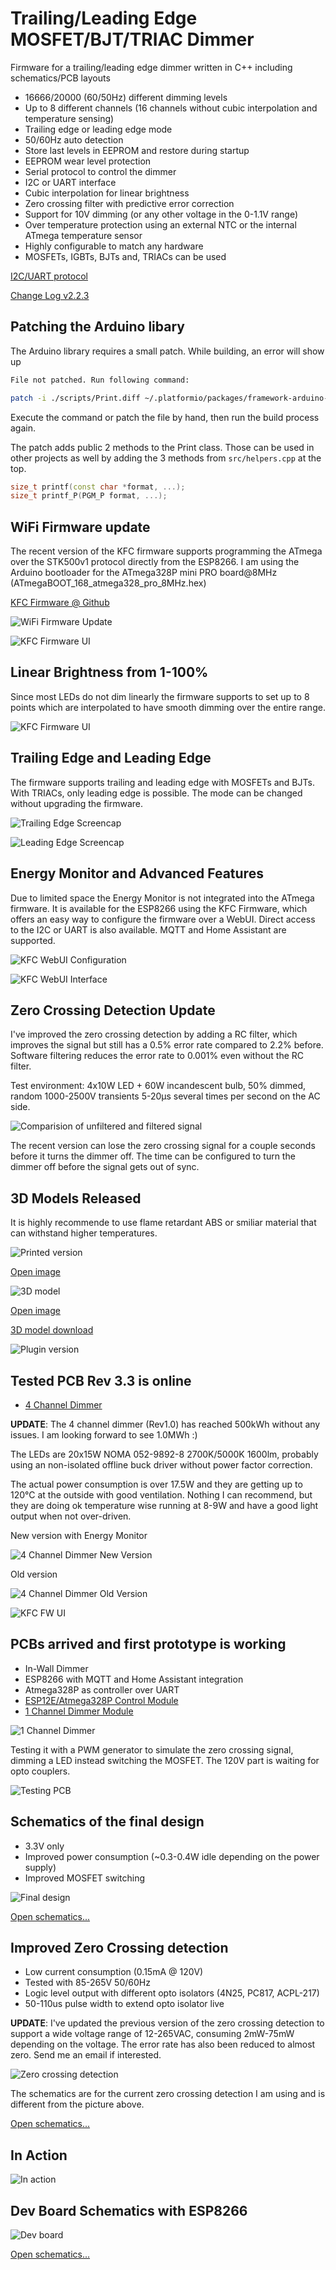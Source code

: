 # Trailing/Leading Edge MOSFET/BJT/TRIAC Dimmer

Firmware for a trailing/leading edge dimmer written in C++ including schematics/PCB layouts

* 16666/20000 (60/50Hz) different dimming levels
* Up to 8 different channels (16 channels without cubic interpolation and temperature sensing)
* Trailing edge or leading edge mode
* 50/60Hz auto detection
* Store last levels in EEPROM and restore during startup
* EEPROM wear level protection
* Serial protocol to control the dimmer
* I2C or UART interface
* Cubic interpolation for linear brightness
* Zero crossing filter with predictive error correction
* Support for 10V dimming (or any other voltage in the 0-1.1V range)
* Over temperature protection using an external NTC or the internal ATmega temperature sensor
* Highly configurable to match any hardware
* MOSFETs, IGBTs, BJTs and, TRIACs can be used

[I2C/UART protocol](docs/PROTOCOL.md)

[Change Log v2.2.3](docs/CHANGELOG.md)

## Patching the Arduino libary

The Arduino library requires a small patch. While building, an error will show up

```bash
File not patched. Run following command:

patch -i ./scripts/Print.diff ~/.platformio/packages/framework-arduino-avr/cores/arduino/Print.h
```

Execute the command or patch the file by hand, then run the build process again.

The patch adds public 2 methods to the Print class. Those can be used in other projects as well by adding the 3 methods from `src/helpers.cpp` at the top.

```c++
size_t printf(const char *format, ...);
size_t printf_P(PGM_P format, ...);
```

## WiFi Firmware update

The recent version of the KFC firmware supports programming the ATmega over the STK500v1 protocol directly from the ESP8266. I am using the Arduino bootloader for the ATmega328P mini PRO board@8MHz (ATmegaBOOT_168_atmega328_pro_8MHz.hex)

[KFC Firmware @ Github](https://github.com/sascha432/esp8266-kfc-fw)

![WiFi Firmware Update](https://raw.githubusercontent.com/sascha432/trailing_edge_dimmer/master/docs/images/wifi_firmware_update.jpg)

![KFC Firmware UI](https://raw.githubusercontent.com/sascha432/trailing_edge_dimmer/master/docs/images/kfcfw_ui2.jpg)

## Linear Brightness from 1-100%

Since most LEDs do not dim linearly the firmware supports to set up to 8 points which are interpolated to have smooth dimming over the entire range.

![KFC Firmware UI](https://raw.githubusercontent.com/sascha432/trailing_edge_dimmer/master/docs/images/gui_cubic_curve.jpg)

## Trailing Edge and Leading Edge

The firmware supports trailing and leading edge with MOSFETs and BJTs. With TRIACs, only leading edge is possible. The mode can be changed without upgrading the firmware.

![Trailing Edge Screencap](https://raw.githubusercontent.com/sascha432/trailing_edge_dimmer/master/docs/images/scap_trailing.png)

![Leading Edge Screencap](https://raw.githubusercontent.com/sascha432/trailing_edge_dimmer/master/docs/images/scap_leading.png)

## Energy Monitor and Advanced Features

Due to limited space the Energy Monitor is not integrated into the ATmega firmware. It is available for the ESP8266 using the KFC Firmware, which offers an easy way to configure the firmware over a WebUI. Direct access to the I2C or UART is also available. MQTT and Home Assistant are supported.

![KFC WebUI Configuration](https://raw.githubusercontent.com/sascha432/trailing_edge_dimmer/master/docs/images/kfc_webui1.png)

![KFC WebUI Interface](https://raw.githubusercontent.com/sascha432/trailing_edge_dimmer/master/docs/images/kfc_webui2.png)

## Zero Crossing Detection Update

I've improved the zero crossing detection by adding a RC filter, which improves the signal but still has a 0.5% error rate compared to 2.2% before.
Software filtering reduces the error rate to 0.001% even without the RC filter.

Test environment: 4x10W LED + 60W incandescent bulb, 50% dimmed, random 1000-2500V transients 5-20µs several times per second on the AC side.

![Comparision of unfiltered and filtered signal](https://raw.githubusercontent.com/sascha432/trailing_edge_dimmer/master/docs/images/zero_crossing_signal_filtering.png)

The recent version can lose the zero crossing signal for a couple seconds before it turns the dimmer off. The time can be configured to turn the dimmer off before the signal gets out of sync.

## 3D Models Released

It is highly recommende to use flame retardant ABS or smiliar material that can withstand higher temperatures.

![Printed version](https://raw.githubusercontent.com/sascha432/trailing_edge_dimmer/master/docs/images/housing_small.jpg)

[Open image](https://raw.githubusercontent.com/sascha432/trailing_edge_dimmer/master/docs/images/housing.jpg)

![3D model](https://raw.githubusercontent.com/sascha432/trailing_edge_dimmer/master/docs/images/housing_3d_model_tn.jpg)

[Open image](https://raw.githubusercontent.com/sascha432/trailing_edge_dimmer/master/docs/images/housing_3d_model.jpg)

[3D model download](stl/housing)

![Plugin version](https://raw.githubusercontent.com/sascha432/trailing_edge_dimmer/master/docs/images/plugin.jpg)

## Tested PCB Rev 3.3 is online

* [4 Channel Dimmer](https://easyeda.com/sascha23095123423/trailing-edge-dimmer-rev2)

**UPDATE**: The 4 channel dimmer (Rev1.0) has reached 500kWh without any issues. I am looking forward to see 1.0MWh :)

The LEDs are 20x15W NOMA 052-9892-8 2700K/5000K 1600lm, probably using an non-isolated offline buck driver without power factor correction.

The actual power consumption is over 17.5W and they are getting up to 120°C at the outside with good ventilation. Nothing I can recommend, but they are doing ok temperature wise running at 8-9W and have a good light output when not over-driven.

New version with Energy Monitor

![4 Channel Dimmer New Version](https://raw.githubusercontent.com/sascha432/trailing_edge_dimmer/master/docs/images/new_4ch_dimmer.jpg)

Old version

![4 Channel Dimmer Old Version](https://raw.githubusercontent.com/sascha432/trailing_edge_dimmer/master/docs/images/4ch_dimmer.JPG)

![KFC FW UI](https://raw.githubusercontent.com/sascha432/trailing_edge_dimmer/master/docs/images/kfcfw_ui.jpg)

## PCBs arrived and first prototype is working

* In-Wall Dimmer
* ESP8266 with MQTT and Home Assistant integration
* Atmega328P as controller over UART
* [ESP12E/Atmega328P Control Module](https://easyeda.com/sascha23095123423/esp12e_iot_module)
* [1 Channel Dimmer Module](https://easyeda.com/sascha23095123423/iot_1ch_dimmer)

![1 Channel Dimmer](https://raw.githubusercontent.com/sascha432/trailing_edge_dimmer/master/docs/images/1ch_dimmer.JPG)

Testing it with a PWM generator to simulate the zero crossing signal, dimming a LED instead switching the MOSFET. The 120V part is waiting for opto couplers.

 ![Testing PCB](https://raw.githubusercontent.com/sascha432/trailing_edge_dimmer/master/docs/images/IMG_9100.JPG)

## Schematics of the final design

* 3.3V only
* Improved power consumption (~0.3-0.4W idle depending on the power supply)
* Improved MOSFET switching

![Final design](https://raw.githubusercontent.com/sascha432/trailing_edge_dimmer/master/docs/images/Schematic_4Ch-Dimmer-Rev3_1.png)

[Open schematics...](https://easyeda.com/sascha23095123423/trailing-edge-dimmer-rev2)

## Improved Zero Crossing detection

* Low current consumption (0.15mA @ 120V)
* Tested with 85-265V 50/60Hz
* Logic level output with different opto isolators (4N25, PC817, ACPL-217)
* 50-110us pulse width to extend opto isolator live

**UPDATE**: I've updated the previous version of the zero crossing detection to support a wide voltage range of 12-265VAC, consuming 2mW-75mW depending on the voltage. The error rate has also been reduced to almost zero. Send me an email if interested.

![Zero crossing detection](https://raw.githubusercontent.com/sascha432/trailing_edge_dimmer/master/docs/images/Schematic_Isolated-zero-crossing-detection-with-logic-level-output.png)

The schematics are for the current zero crossing detection I am using and is different from the picture above.

[Open schematics...](https://easyeda.com/sascha23095123423/isolated-zero-crossing-detection-with-logic-level-output)

## In Action

![In action](https://raw.githubusercontent.com/sascha432/trailing_edge_dimmer/master/docs/images/oscilloscope_example.jpg)

## Dev Board Schematics with ESP8266

![Dev board](https://raw.githubusercontent.com/sascha432/trailing_edge_dimmer/master/docs/images/Schematic_4Ch-Dimmer-Rev1.3_dev_example.png)

[Open schematics...](https://github.com/sascha432/trailing_edge_dimmer/blob/master/docs/schematics/Schematic_4Ch-Dimmer-Rev1.3_dev_example.svg)
